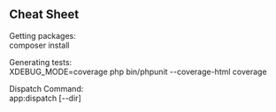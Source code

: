 ## Cheat Sheet
Getting packages: \
composer install

Generating tests: \
XDEBUG_MODE=coverage php bin/phpunit --coverage-html coverage

Dispatch Command: \
app:dispatch [--dir]
